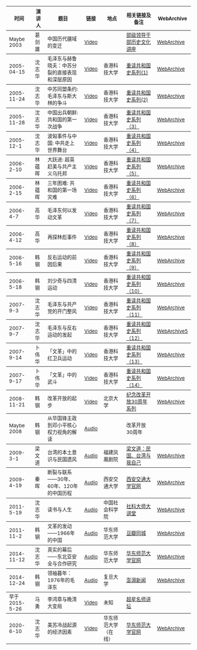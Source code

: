 <table>

<thead><tr>
    <th><sub>时间</sub></th>
    <th><sub>演讲人</sub></th>
    <th><sub>题目</sub></th>
    <th><sub>链接</sub></th>
    <th><sub>地点</sub></th>
    <th><sub>相关链接及备注</sub></th>
    <th><sub>WebArchive</sub></th>
</tr></thead>

<tbody><tr>
    <td><sub>Maybe 2003</sub></td>
    <td><sub>葛剑雄</sub></td>
    <td><sub>中国历代疆域的变迁 </sub></td>
    <td><sub><a href="https://youtu.be/YCsrdyDhi9w">Video</a></sub></td>
    <td><sub></sub></td>
    <td><sub><a href="http://book.ifeng.com/gundong/detail_2012_02/29/12855000_0.shtml">部级领导干部历史文化讲座</a></sub></td>
    <td><sub><a href="https://web.archive.org/web/20200907103535/http://book.ifeng.com/gundong/detail_2012_02/29/12855000_0.shtml">WebArchive</a></sub></td>
</tr></tbody>

<tbody><tr>
    <td><sub>2005-04-15</sub></td>
    <td><sub>沈志华</sub></td>
    <td><sub>毛泽东与赫鲁晓夫：中苏分裂的直接表现和深层原因</sub></td>
    <td><sub><a href="https://youtu.be/R_ohz8Ru_xI">Video</a></sub></td>
    <td><sub>香港科技大学</sub></td>
    <td><sub><a href="https://archives.ust.hk/dspace/handle/9999/35900">重读共和国史系列(1)</a></sub></td>
    <td><sub><a href="https://web.archive.org/web/20200907103921/https://archives.ust.hk/dspace/handle/9999/35900">WebArchive</a></sub></td>
</tr></tbody>

<tbody><tr>
    <td><sub>2005-11-24</sub></td>
    <td><sub>沈志华</sub></td>
    <td><sub>中苏同盟条约: 毛泽东与斯大林的争斗</sub></td>
    <td><sub><a href="https://youtu.be/BJKLXMjxU1U">Video</a></sub></td>
    <td><sub>香港科技大学</sub></td>
    <td><sub><a href="https://archives.ust.hk/dspace/handle/9999/35892">重读共和国史系列(2)</a></sub></td>
    <td><sub><a href="https://web.archive.org/web/20200907103921/https://archives.ust.hk/dspace/handle/9999/35892">WebArchive</a></sub></td>
</tr></tbody>

<tbody><tr>
    <td><sub>2005-11-28</sub></td>
    <td><sub>沈志华</sub></td>
    <td><sub>中国出兵朝鲜: 共和国的第一次战争</sub></td>
    <td><sub><a href="https://youtu.be/JZJX1GAqQrY">Video</a></sub></td>
    <td><sub>香港科技大学</sub></td>
    <td><sub><a href="https://archives.ust.hk/dspace/handle/9999/35893">重读共和国史系列（3）</a></sub></td>
    <td><sub><a href="https://web.archive.org/web/20200907102712/https://archives.ust.hk/dspace/handle/9999/35893">WebArchive</a></sub></td>
</tr></tbody>

<tbody><tr>
    <td><sub>2005-12-1</sub></td>
    <td><sub>沈志华</sub></td>
    <td><sub>波匈事件与中国: 中共走上世界舞台</sub></td>
    <td><sub><a href="https://youtu.be/S5FQr5J6AuU">Video</a></sub></td>
    <td><sub>香港科技大学</sub></td>
    <td><sub><a href="https://archives.ust.hk/dspace/handle/9999/35894">重读共和国史系列（4）</a></sub></td>
    <td><sub><a href="https://web.archive.org/web/20200905160147/https://archives.ust.hk/dspace/handle/9999/35894">WebArchive</a></sub></td>
</tr></tbody>

<tbody><tr>
    <td><sub>2006-2-10</sub></td>
    <td><sub>林蕴晖</sub></td>
    <td><sub>大跃进: 超英赶美与共产主义乌托邦</sub></td>
    <td><sub><a href="https://youtu.be/BNDanH84Q40">Video</a></sub></td>
    <td><sub>香港科技大学</sub></td>
    <td><sub><a href="https://archives.ust.hk/dspace/handle/9999/35896">重读共和国史系列（5）</a></sub></td>
    <td><sub><a href="https://web.archive.org/web/20200905165514/https://archives.ust.hk/dspace/handle/9999/35896">WebArchive</a></sub></td>
</tr></tbody>

<tbody><tr>
    <td><sub>2006-2-15</sub></td>
    <td><sub>林蕴晖</sub></td>
    <td><sub>三年困难: 共和国的第一场灾难</sub></td>
    <td><sub><a href="https://youtu.be/_YLVxnLJiOY">Video</a></sub></td>
    <td><sub>香港科技大学</sub></td>
    <td><sub><a href="https://archives.ust.hk/dspace/handle/9999/35897">重读共和国史系列（6）</a></sub></td>
    <td><sub><a href="https://web.archive.org/web/20200905165826/https://archives.ust.hk/dspace/handle/9999/35897">WebArchive</a></sub></td>
</tr></tbody>

<tbody><tr>
    <td><sub>2006-4-7</sub></td>
    <td><sub>高华</sub></td>
    <td><sub>毛泽东何以发动文革</sub></td>
    <td><sub><a href="https://youtu.be/1oNhQysdLhw">Video</a></sub></td>
    <td><sub>香港科技大学</sub></td>
<td><sub><a href="https://archives.ust.hk/dspace/handle/9999/35898">重读共和国史系列（7）</a></sub></td>
    <td><sub><a href="https://web.archive.org/web/20200905173723/https://archives.ust.hk/dspace/handle/9999/35898">WebArchive</a></sub></td>
</tr></tbody>

<tbody><tr>
    <td><sub>2006-4-12</sub></td>
    <td><sub>高华</sub></td>
    <td><sub>再探林彪事件</sub></td>
    <td><sub><a href="https://youtu.be/8rsqTEDy_Q4">Video</a></sub></td>
    <td><sub>香港科技大学</sub></td>
<td><sub><a href="https://archives.ust.hk/dspace/handle/9999/35899">重读共和国史系列（8）</a></sub></td>
    <td><sub><a href="https://web.archive.org/web/20200905174031/https://archives.ust.hk/dspace/handle/9999/35899">WebArchive</a></sub></td>
</tr></tbody>

<tbody><tr>
    <td><sub>2006-5-16</sub></td>
    <td><sub>韩钢</sub></td>
    <td><sub>反右运动的前因后果</sub></td>
    <td><sub><a href="https://youtu.be/ueMGzC_bTsI">Video</a></sub></td>
    <td><sub>香港科技大学</sub></td>
<td><sub><a href="https://archives.ust.hk/dspace/handle/9999/35901">重读共和国史系列（9）</a></sub></td>
    <td><sub><a href="https://web.archive.org/web/20200905172857/https://archives.ust.hk/dspace/handle/9999/35901">WebArchive</a></sub></td>
</tr></tbody>

<tbody><tr>
    <td><sub>2006-5-18</sub></td>
    <td><sub>韩钢</sub></td>
    <td><sub>刘少奇与四清运动</sub></td>
    <td><sub><a href="https://youtu.be/HGHLTuHZG_w">Video</a></sub></td>
    <td><sub>香港科技大学</sub></td>
    <td><sub><a href="https://archives.ust.hk/dspace/handle/9999/35902">重读共和国史系列（10）</a></sub></td>
    <td><sub><a href="https://web.archive.org/web/20200905173017/https://archives.ust.hk/dspace/handle/9999/35902">WebArchive</a></sub></td>
</tr></tbody>

<tbody><tr>
    <td><sub>2007-9-3</sub></td>
    <td><sub>沈志华</sub></td>
    <td><sub>毛泽东与共产党的开门整风</sub></td>
    <td><sub><a href="https://youtu.be/6e2FLQqSVcs">Video</a></sub></td>
    <td><sub>香港科技大学</sub></td>
    <td><sub><a href="https://archives.ust.hk/dspace/handle/9999/35903">重读共和国史系列（11）</a></sub></td>
    <td><sub><a href="https://web.archive.org/web/20200905172628/https://archives.ust.hk/dspace/handle/9999/35903">WebArchive</a></sub></td>
</tr></tbody>

<tbody><tr>
    <td><sub>2007-9-7</sub></td>
    <td><sub>沈志华</sub></td>
    <td><sub>毛泽东与反右运动的发起</sub></td>
    <td><sub><a href="https://youtu.be/lgxb2nNGv9M">Video</a></sub></td>
    <td><sub>香港科技大学</sub></td>
    <td><sub><a href="https://archives.ust.hk/dspace/handle/9999/35904">重读共和国史系列（12）</a></sub></td>
    <td><sub><a href="https://web.archive.org/web/20200905172628/https://archives.ust.hk/dspace/handle/9999/35904">WebArchive5</a></sub></td>
</tr></tbody>

<tbody><tr>
    <td><sub>2007-9-14</sub></td>
    <td><sub>卜伟华</sub></td>
    <td><sub>「文革」中的红卫兵运动</sub></td>
    <td><sub><a href="https://youtu.be/n9-0lDybD4s">Video</a></sub></td>
    <td><sub>香港科技大学</sub></td>
    <td><sub><a href="https://archives.ust.hk/dspace/handle/9999/35905">重读共和国史系列（13）</a></sub></td>
    <td><sub><a href="https://web.archive.org/web/20200905170511/https://archives.ust.hk/dspace/handle/9999/35905">WebArchive</a></sub></td>
</tr></tbody>

<tbody><tr>
    <td><sub>2007-9-17</sub></td>
    <td><sub>卜伟华</sub></td>
    <td><sub>「文革」中的武斗</sub></td>
    <td><sub><a href="https://youtu.be/d24B3FED-ws">Video</a></sub></td>
    <td><sub>香港科技大学</sub></td>
    <td><sub><a href="https://archives.ust.hk/dspace/handle/9999/35905">重读共和国史系列（14）</a></sub></td>
    <td><sub><a href="https://web.archive.org/web/20200905170511/https://archives.ust.hk/dspace/handle/9999/35905">WebArchive</a></sub></td>
</tr></tbody>

<tbody><tr>
    <td><sub>2008-11-21</sub></td>
    <td><sub>韩钢</sub></td>
    <td><sub>改革开放的起步</sub></td>
    <td><sub><a href="https://youtu.be/4eJBh5h4kqI">Video</a></sub></td>
    <td><sub>北京大学</sub></td>
    <td><sub><a href="https://bbs.pku.edu.cn/v2/collection-read.php?path=groups%2FGROUP_3%2FAcademicInfo%2FD4F25AB3E%2FD95C24BAC%2FDAD4119F6%2FD794EE145%2FM.1226973362.A">纪念改革开放30周年系列</a></sub></td>
    <td><sub><a href="https://web.archive.org/web/20200905190002/https://bbs.pku.edu.cn/v2/collection-read.php?path=groups%2FGROUP_3%2FAcademicInfo%2FD4F25AB3E%2FD95C24BAC%2FDAD4119F6%2FD794EE145%2FM.1226973362.A">WebArchive</a></sub></td>
</tr></tbody>

<tbody><tr>
    <td><sub>Maybe 2008</sub></td>
    <td><sub>韩钢</sub></td>
    <td><sub>从华国锋主政到邓小平核心权力视角的解读</sub></td>
    <td><sub><a href="https://youtu.be/a_bOGgAh58Y">Audio</a></sub></td>
    <td><sub></sub></td>
    <td><sub>改革开放30周年</sub></td>
    <td><sub></sub></td>
</tr></tbody>

<tbody><tr>
    <td><sub>2009-3-1</sub></td>
    <td><sub>梁文道</sub></td>
    <td><sub>台湾的本土意识与民国遗风</sub></td>
    <td><sub><a href="https://www.youtube.com/watch?v=5ZLK5nCPEXU">Audio</a></sub></td>
    <td><sub>福建凤凰剧院</sub></td>
    <td><sub><a href="http://liangwendao.org/archives/1504">梁文道：民国、台湾与我自己</a></sub></td>
    <td><sub><a href="https://web.archive.org/web/20160701021510/http://liangwendao.org/archives/1504/">WebArchive</a></sub></td>
</tr></tbody>

<tbody><tr>
    <td><sub>2009-4-19</sub></td>
    <td><sub>秦晖</sub></td>
    <td><sub>断裂与联系——30年、60年、120年的中国历程</sub></td>
    <td><sub><a href="https://www.youtube.com/watch?v=AXVQkAeIHGA">Audio</a></sub></td>
    <td><sub>西安交通大学</sub></td>
    <td><sub><a href="http://xsc.xjtu.edu.cn/info/1046/9018.htm">西安交通大学官网</a></sub></td>
    <td><sub><a href="https://web.archive.org/web/20200904190120/http://xsc.xjtu.edu.cn/info/1046/9018.htm">WebArchive</a></sub></td>
</tr></tbody>

<tbody><tr>
    <td><sub>2011-5-19</sub></td>
    <td><sub>沈志华</sub></td>
    <td><sub>读书与人生</sub></td>
    <td><sub><a href="https://youtu.be/f97eFeMkjzI">Audio</a></sub></td>
    <td><sub>中国社会科学院</sub></td>
    <td><sub><a href="http://mchm.gscass.cn/html/news/2015-11-02/420.html">社科大师大讲堂</a></sub></td>
    <td><sub><a href="https://web.archive.org/web/20200904165217/http://mchm.gscass.cn/html/news/2015-11-02/420.html">WebArchive</a></sub></td>
</tr></tbody>

<tbody><tr>
    <td><sub>2011-11-2</sub></td>
    <td><sub>韩钢</sub></td>
    <td><sub>文革的发动——1966年的中国</sub></td>
    <td><sub><a href="https://youtu.be/NOWIaTMp_CY">Audio</a></sub></td>
    <td><sub>华东师范大学</sub></td>
    <td><sub><a href="https://www.douban.com/event/14909708/">豆瓣同城</a></sub></td>
    <td><sub><a href="https://web.archive.org/web/20141111235815/https://www.douban.com/event/14909708/">WebArchive</a></sub></td>
</tr></tbody>

<tbody><tr>
    <td><sub>2014-11-12</sub></td>
    <td><sub>沈志华</sub></td>
    <td><sub>真实的幕后——东北亚安全与合作研究</sub></td>
    <td><sub><a href="https://www.youtube.com/watch?v=jn8eQOtmFEA">Audio</a></sub></td>
    <td><sub>华东师范大学</sub></td>
    <td><sub><a href="http://youth.ecnu.edu.cn/_t2008/1b/6e/c11404a138094/page.htm">华东师范大学官网</a></sub></td>
    <td><sub><a href="https://web.archive.org/web/20200904235925/http://youth.ecnu.edu.cn/_t2008/1b/6e/c11404a138094/page.htm">WebArchive</a></sub></td>
</tr></tbody>

<tbody><tr>
    <td><sub>2014-12-24</sub></td>
    <td><sub>韩钢</sub></td>
    <td><sub>领袖暮年：1976年的毛泽东</sub></td>
    <td><sub><a href="https://youtu.be/i-lNa9k25lY">Audio</a></sub></td>
    <td><sub>复旦大学</sub></td>
    <td><sub><a href="https://www.thepaper.cn/newsDetail_forward_1288590">澎湃新闻</a></sub></td>
    <td><sub><a href="https://web.archive.org/web/20141227170453/https://www.thepaper.cn/newsDetail_forward_1288590">WebArchive</a></sub></td>
</tr></tbody>

<tbody><tr>
    <td><sub>早于2015-5-26</sub></td>
    <td><sub>马勇</sub></td>
    <td><sub>李鸿章与晚清大变局</sub></td>
    <td><sub><a href="https://www.youtube.com/watch?v=Fvg06JuTG_A">Video</a></sub></td>
    <td><sub>未知</sub></td>
    <td><sub><a href="http://221.13.137.120:8098/videoinfo.asp?id=104633">超星名师讲坛</a></sub></td>
    <td><sub></sub></td>
</tr></tbody>

<tbody><tr>
    <td><sub>2020-6-10</sub></td>
    <td><sub>沈志华</sub></td>
    <td><sub>美苏冷战起源的经济因素</sub></td>
    <td><sub><a href="https://www.youtube.com/watch?v=3tRCTacjjXU">Video</a></sub></td>
    <td><sub>华东师范大学（在线）</sub></td>
    <td><sub><a href="http://history.ecnu.edu.cn/a3/d6/c21736a304086/page.htm">华东师范大学官网</a></sub></td>
    <td><sub><a href="https://web.archive.org/web/20200904192248/http://history.ecnu.edu.cn/a3/d6/c21736a304086/page.htm">WebArchive</a></sub></td>
</tr></tbody>

</table>
